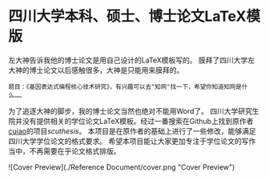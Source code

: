 # 四川大学本科、硕士、博士论文LaTeX模版

左大神告诉我他的博士论文是用自己设计的LaTeX模板写的。
膜拜了四川大学左大神的博士论文以后感触很多，大神是只能用来膜拜的。

`题目：《基因表达式编程核心技术研究》，有兴趣可以去"知网"找一下，希望你知道知网是什么……`


为了追逐大神的脚步，我的博士论文当然也绝对不能用Word了。
四川大学研究生院并没有提供相关的学位论文LaTeX模板。经过一番搜索在Github上找到原作者[cuiao][link1]的项目*scuthesis*。
本项目是在原作者的基础上进行了一些修改，能够满足四川大学学位论文的格式要求。
希望本项目能让大家更加专注于学位论文的写作当中，不再需要在乎论文格式排版。

[link1]: https://github.com/cuiao/SCU_ThesisDissertation_LaTeXTemplate
![Cover Preview](./Reference Document/cover.png "Cover Preview")
